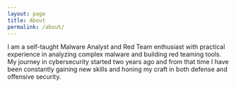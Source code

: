 ```yaml
---
layout: page
title: About
permalink: /about/
---
```


I am a self-taught Malware Analyst and Red Team enthusiast with practical experience in analyzing complex malware and building red teaming tools. My journey in cybersecurity started two years ago and from that time I have been constantly gaining new skills and honing my craft in both defense and offensive security.
